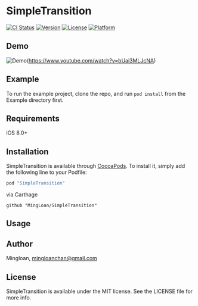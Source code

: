 # SimpleTransition

[![CI Status](http://img.shields.io/travis/Keith/SimpleTransition.svg?style=flat)](https://travis-ci.org/Keith/SimpleTransition)
[![Version](https://img.shields.io/cocoapods/v/SimpleTransition.svg?style=flat)](http://cocoapods.org/pods/SimpleTransition)
[![License](https://img.shields.io/cocoapods/l/SimpleTransition.svg?style=flat)](http://cocoapods.org/pods/SimpleTransition)
[![Platform](https://img.shields.io/cocoapods/p/SimpleTransition.svg?style=flat)](http://cocoapods.org/pods/SimpleTransition)

## Demo
![Demo](https://img.youtube.com/vi/bUai3MLJcNA/0.jpg)(https://www.youtube.com/watch?v=bUai3MLJcNA)

## Example
To run the example project, clone the repo, and run `pod install` from the Example directory first.

## Requirements
iOS 8.0+

## Installation

SimpleTransition is available through [CocoaPods](http://cocoapods.org). To install
it, simply add the following line to your Podfile:

```ruby
pod "SimpleTransition"
```

via Carthage
```
github "MingLoan/SimpleTransition"
```

## Usage


## Author

Mingloan, mingloanchan@gmail.com

## License

SimpleTransition is available under the MIT license. See the LICENSE file for more info.
